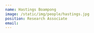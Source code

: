 ```yaml
---
name: Hastings Boampong
image: /static/img/people/hastings.jpg 
position: Research Associate
email: 
---
```

